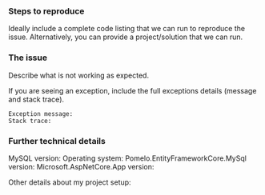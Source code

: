 ### Steps to reproduce
Ideally include a complete code listing that we can run to reproduce the issue.
Alternatively, you can provide a project/solution that we can run.

### The issue
Describe what is not working as expected.

If you are seeing an exception, include the full exceptions details (message and stack trace).

```
Exception message:
Stack trace:
```

### Further technical details

MySQL version: 
Operating system: 
Pomelo.EntityFrameworkCore.MySql version:
Microsoft.AspNetCore.App version:

Other details about my project setup:
